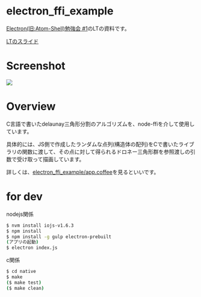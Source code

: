 # electron_ffi_example

[Electron(旧:Atom-Shell)勉強会 #1](http://atom-shell.connpass.com/event/13304/ "Electron(旧:Atom-Shell)勉強会 #1 - connpass")のLTの資料です。

[LTのスライド](http://yymm.github.io/electron_ffi_example/#13 "Slide")

# Screenshot
![](https://github.com/yymm/electron_ffi_example/blob/master/screenshot/screenshot1.png?raw=true)

# Overview
C言語で書いたdelaunay三角形分割のアルゴリズムを、node-ffiを介して使用しています。

具体的には、JS側で作成したランダムな点列(構造体の配列)をCで書いたライブラリの関数に渡して、その点に対して得られるドロネー三角形群を参照渡しの引数で受け取って描画しています。

詳しくは、[electron_ffi_example/app.coffee](https://github.com/yymm/electron_ffi_example/blob/master/src/app.coffee "electron_ffi_example/app.coffee at master · yymm/electron_ffi_example")を見るといいです。

# for dev

nodejs関係

```bash
$ nvm install iojs-v1.6.3
$ npm install
$ npm install -g gulp electron-prebuilt
(アプリの起動)
$ electron index.js
```

c関係

```bash
$ cd native
$ make
($ make test)
($ make clean)
```

